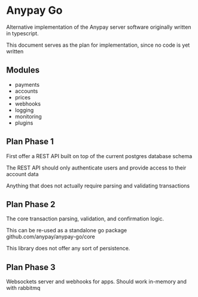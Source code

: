 # Anypay Go

Alternative implementation of the Anypay server software originally written in typescript.

This document serves as the plan for implementation, since no code is yet written

## Modules

- payments
- accounts
- prices
- webhooks
- logging
- monitoring
- plugins

## Plan Phase 1

First offer a REST API built on top of the current postgres database schema

The REST API should only authenticate users and provide access to their account data

Anything that does not actually require parsing and validating transactions

## Plan Phase 2

The core transaction parsing, validation, and confirmation logic.

This can be re-used as a standalone go package github.com/anypay/anypay-go/core

This library does not offer any sort of persistence.

## Plan Phase 3

Websockets server and webhooks for apps. Should work in-memory and with rabbitmq
